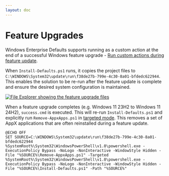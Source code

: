 ```yaml
---
layout: doc
---
```

# Feature Upgrades

Windows Enterprise Defaults supports running as a custom action at the end of a successful Windows feature upgrade - [Run custom actions during feature update](https://learn.microsoft.com/en-au/windows-hardware/manufacture/desktop/windows-setup-enable-custom-actions?view=windows-11).

When `Install-Defaults.ps1` runs, it copies the project files to `C:\WINDOWS\System32\update\run\f38de27b-799e-4c30-8a01-bfdedc622944`. This enables the solution to be re-run after the feature update is complete and ensure the desired system configuration is maintained. 

[![File Explorer showing the feature upgrade files](/assets/img/feature.png)](/assets/img/feature.png)

When a feature upgrade completes (e.g. Windows 11 23H2 to Windows 11 24H2), `success.cmd` is executed. This will re-run `Install-Defaults.ps1` and explicitly run `Remove-AppxApps.ps1` in [targeted mode](https://stealthpuppy.com/defaults/appxapps/#targeted-package-list). This removes a set of AppX applications that are often reinstalled during a feature update.

```batch
@ECHO OFF
SET SOURCE=C:\WINDOWS\System32\update\run\f38de27b-799e-4c30-8a01-bfdedc622944
%SystemRoot%\System32\WindowsPowerShell\v1.0\powershell.exe -ExecutionPolicy Bypass -NoLogo -NonInteractive -WindowStyle Hidden -File "%SOURCE%\Remove-AppxApps.ps1" -Targeted
%SystemRoot%\System32\WindowsPowerShell\v1.0\powershell.exe -ExecutionPolicy Bypass -NoLogo -NonInteractive -WindowStyle Hidden -File "%SOURCE%\Install-Defaults.ps1" -Path "%SOURCE%"
```
